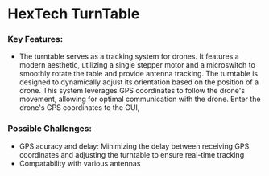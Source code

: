 # HexTech TurnTable
###  Key Features: 

- The turntable serves as a tracking system for drones. It features a modern aesthetic, utilizing a single stepper motor and a microswitch to smoothly rotate the table and provide antenna tracking. The turntable is designed to dynamically adjust its orientation based on the position of a drone. This system leverages GPS coordinates to follow the drone's movement, allowing for optimal communication with the drone. Enter the drone's GPS coordinates to the GUI,

### Possible Challenges:
- GPS acuracy and delay: Minimizing the delay between receiving GPS coordinates and adjusting the turntable to ensure real-time tracking
- Compatability with various antennas
